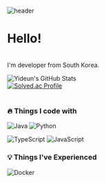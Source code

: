 <div>
  
  <!--Header-->
  ![header](https://capsule-render.vercel.app/api?type=waving&color=gradient&height=300&section=header&text=Good%20to%20see%20you%20%F0%9F%A4%97)
  
</div>

# Hello!

<br/>
I'm developer from South Korea.

![Yideun's GitHub Stats](https://github-readme-stats.vercel.app/api?username=YIDEUNKIM&show_icons=true&theme=radical)
<br/>
[![Solved.ac Profile](http://mazassumnida.wtf/api/v2/generate_badge?boj=kye04250425)](https://solved.ac/kye04250425)
<br/>
<br>
### 🔥 Things I code with
<!--[Spring](https://img.shields.io/badge/Spring-%236DB33F.svg?logo=spring&logoColor=white)-->
![Java](https://img.shields.io/badge/java-%23ED8B00.svg?style=for-the-badge&logo=openjdk&logoColor=white)
![Python](https://img.shields.io/badge/python-3670A0?style=for-the-badge&logo=python&logoColor=ffdd54)
<!--[C++](https://img.shields.io/badge/C++-%2300599C.svg?logo=cplusplus&logoColor=white)-->
![TypeScript](https://img.shields.io/badge/typescript-%23007ACC.svg?style=for-the-badge&logo=typescript&logoColor=white)
![JavaScript](https://img.shields.io/badge/javascript-%23323330.svg?style=for-the-badge&logo=javascript&logoColor=%23F7DF1E)

### 💡 Things I've Experienced

![Docker](https://img.shields.io/badge/Docker-%232496ED.svg?logo=docker&logoColor=white)

</br>

